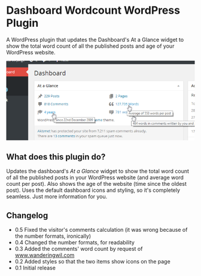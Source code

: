 # Dashboard Wordcount WordPress Plugin
A WordPress plugin that updates the Dashboard's At a Glance widget to show the total word count of all the published posts and age of your WordPress website.

![WordPress Dashboard Wordcount Screenshot](/assets/screenshot-1.png?raw=true "WordPress Dashboard Wordcount Screenshot")

## What does this plugin do?
Updates the dashboard's *At a Glance* widget to show the total word count of all the published posts in your WordPress website (and average word count per post). Also shows the age of the website (time since the oldest post). Uses the default dashboard icons and styling, so it's completely seamless. Just more information for you.

## Changelog
* 0.5 Fixed the visitor's comments calculation (it was wrong because of the number formats, ironically)
* 0.4 Changed the number formats, for readability
* 0.3 Added the comments' word count by request of www.wanderingwil.com
* 0.2 Added styles so that the two items show icons on the page
* 0.1 Initial release